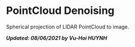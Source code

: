 # PointCloud Denoising

Spherical projection of LIDAR PointCloud to image.

_**Updated: 08/06/2021 by Vu-Hoi HUYNH**_

<!-- ##### [To do]

-  -->
